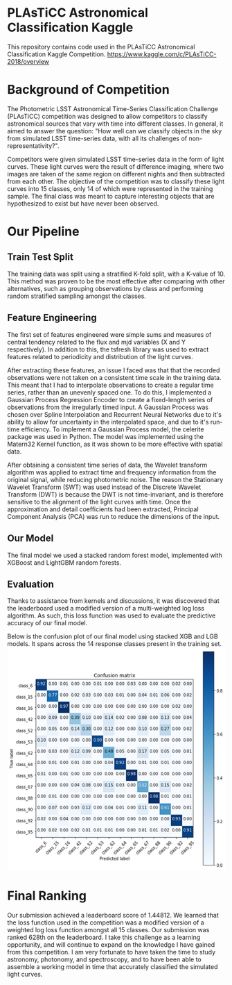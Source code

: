 # PLAsTiCC Astronomical Classification Kaggle
This repository contains code used in the PLAsTiCC Astronomical Classification Kaggle Competition. 
https://www.kaggle.com/c/PLAsTiCC-2018/overview

# Background of Competition 
The Photometric LSST Astronomical Time-Series Classification Challenge (PLAsTiCC) competition was designed to allow competitors to classify astronomical sources that vary with time into different classes. In general, it aimed to answer the question:
"How well can we classify objects in the sky from simulated LSST time-series data, with all its challenges of non-representativity?".

Competitors were given simulated LSST time-series data in the form of light curves. These light curves were the result of difference imaging, where two images are taken of the same region on different nights and then subtracted from each other. The objective of the competition was to classify these light curves into 15 classes, only 14 of which were represented in the training sample. The final class was meant to capture interesting objects that are hypothesized to exist but have never been observed.

# Our Pipeline

## Train Test Split
The training data was split using a stratified K-fold split, with a K-value of 10. This method was proven to be the most effective after comparing with other alternatives, such as grouping observations by class and performing random stratified sampling amongst the classes.

## Feature Engineering
The first set of features engineered were simple sums and measures of central tendency related to the flux and mjd variables (X and Y respectively). In addition to this, the tsfresh library was used to extract features related to periodicity and distribution of the light curves. 

After extracting these features, an issue I faced was that that the recorded observations were not taken on a consistent time scale in the training data. This meant that I had to interpolate observations to create a regular time series, rather than an unevenly spaced one. To do this, I implemented a Gaussian Process Regression Encoder to create a fixed-length series of observations from the irregularly timed input. A Gaussian Process was chosen over Spline Interpolation and Recurrent Neural Networks due to it's ability to allow for uncertainty in the interpolated space, and due to it's run-time efficiency. 
To implement a Gaussian Process model, the celerite package was used in Python. The model was implemented using the Matern32 Kernel function, as it was shown to be more effective with spatial data.

After obtaining a consistent time series of data, the Wavelet transform algorithm was applied to extract time and frequency information from the original signal, while reducing photometric noise. The reason the Stationary Wavelet Transform (SWT) was used instead of the Discrete Wavelet Transform (DWT) is because the DWT is not time-invariant, and is therefore sensitive to the alignment of the light curves with time.  Once the approximation and detail coefficients had been extracted, Principal Component Analysis (PCA) was run to reduce the dimensions of the input.

## Our Model
The final model we used a stacked random forest model, implemented with XGBoost and LightGBM random forests. 

## Evaluation
Thanks to assistance from kernels and discussions, it was discovered that the leaderboard used a modified version of a multi-weighted log loss algorithm. As such, this loss function was used to evaluate the predictive accuracy of our final model. 

Below is the confusion plot of our final model using stacked XGB and LGB models. It spans across the 14 response classes present in the training set.
![](images/confusion_plot.jpg)

# Final Ranking
Our submission achieved a leaderboard score of 1.44812. We learned that the loss function used in the competition was a modified version of a weighted log loss function amongst all 15 classes. 
Our submission was ranked 628th on the leaderboard. I take this challenge as a learning opportunity, and will continue to expand on the  knowledge I have gained from this competition. I am very fortunate to have taken the time to study astronomy, photonomy, and spectroscopy, and to have been able to assemble a working model in time that accurately classified the simulated light curves.
